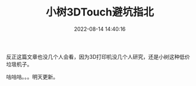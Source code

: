 ﻿---
title: 小树3DTouch避坑指北
abbrlink: a716f712
date: 2022-08-14 14:40:16
tags: 
- 3D打印
- 干货教程
categories: 3D打印
cover: https://bu.dusays.com/2022/09/01/63103a7db6570.webp
updated: 2022-10-04 08:50:19
---

反正这篇文章也没几个人会看，因为3D打印机没几个人研究，还是小树这种低价垃圾机子。

咕咕咕。。。明天更新。

